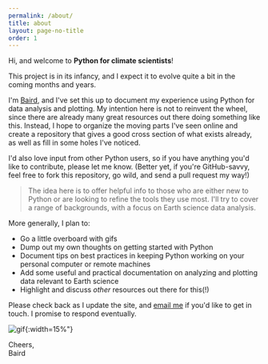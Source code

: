 ```yaml
---
permalink: /about/
title: about
layout: page-no-title
order: 1
---
```


Hi, and welcome to **Python for climate scientists**!

This project is in its infancy, and I expect it to evolve quite a bit in the coming months and years.

I'm [Baird](https://bairdlangenbrunner.github.io), and I've set this up to document my experience using Python for data analysis and plotting.  My intention here is not to reinvent the wheel, since there are already many great resources out there doing something like this.  Instead, I hope to organize the moving parts I've seen online and create a repository that gives a good cross section of what exists already, as well as fill in some holes I've noticed.

I'd also love input from other Python users, so if you have anything you'd like to contribute, please let me know.  (Better yet, if you're GitHub-savvy, feel free to fork this repository, go wild, and send a pull request my way!)

> The idea here is to offer helpful info to those who are either new to Python or are looking to refine the tools they use most.  I'll try to cover a range of backgrounds, with a focus on Earth science data analysis.

More generally, I plan to:
* Go a little overboard with gifs
* Dump out my own thoughts on getting started with Python
* Document tips on best practices in keeping Python working on your personal computer or remote machines
* Add some useful and practical documentation on analyzing and plotting data relevant to Earth science
* Highlight and discuss *other* resources out there for this(!)

Please check back as I update the site, and <a href="mailto:{{site.email}}">email me</a> if you'd like to get in touch.  I promise to respond eventually.

![gif](https://media.giphy.com/media/3oKIPnAiaMCws8nOsE/giphy.gif){:width=15%"}

Cheers,  
Baird
